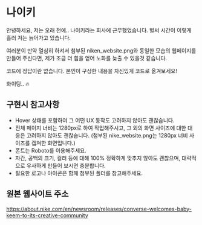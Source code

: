 # 나이키

안녕하세요, 저는 오래 전에.. 나이키라는 회사에 근무했었습니다. 벌써 시간이 이렇게 흘러 저는 늙어가고 있습니다.

여러분이 만약 열심히 하셔서 첨부된 niken_website.png와 동일한 모습의 웹페이지를 만들어 주신다면, 제가 조금 더 힘을 얻어 노화를 늦출 수 있을것 같습니다.

코드에 정답이란 없습니다. 본인이 구상한 내용을 자신있게 코드로 옮겨보세요!

화이팅.. 🔥

## 구현시 참고사항

- Hover 상태를 포함하여 그 어떤 UX 동작도 고려하지 않아도 괜찮습니다.
- 전체 페이지 너비는 1280px로 하여 작업해주시고, 그 외의 화면 사이즈에 대한 대응은 고려하지 않아도 괜찮습니다. (첨부된 nike_website.png는 1280px 너비 사이즈를 캡쳐한 화면입니다.)
- 폰트는 Roboto를 이용해주세요.
- 자간, 공백의 크기, 컬러 등에 대해 100% 정확하게 맞추지 않아도 괜찮으며, 대략적으로 유사하게 만들어 보시면 충분합니다.
- 필요한 로고나 아이콘은 함께 첨부된 폴더를 참고해주세요.

## 원본 웹사이트 주소

https://about.nike.com/en/newsroom/releases/converse-welcomes-baby-keem-to-its-creative-community
